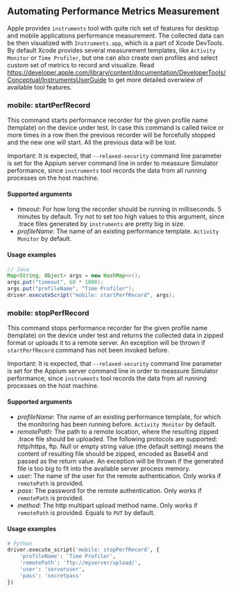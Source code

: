 ## Automating Performance Metrics Measurement

Apple provides `instruments` tool with quite rich set of features for desktop and mobile applications performance measurement. The collected data can be then visualized with `Instruments.app`, which is a part of Xcode DevTools. By default Xcode provides several measurement templates, like `Activity Monitor` or `Time Profiler`, but one can also create own profiles and select custom set of metrics to record and visualize. Read https://developer.apple.com/library/content/documentation/DeveloperTools/Conceptual/InstrumentsUserGuide to get more detailed overwiew of available tool features.


### mobile: startPerfRecord

This command starts performance recorder for the given profile name (template) on the device under test. In case this command is called twice or more times in a row then the previous recorder will be forcefully stopped and the new one will start. All the previous data will be lost.

Important: It is expected, that `--relaxed-security` command line parameter is set for the Appium server command line in order to meassure Simulator performance, since `instruments` tool records the data from all running processes on the host machine.

#### Supported arguments

 * _timeout_: For how long the recorder should be running in milliseconds. 5 minutes by default. Try not to set too high values to this argument, since .trace files generated by `instruments` are pretty big in size.
 * _profileName_: The name of an existing performance template. `Activity Monitor` by default.

#### Usage examples

```java
// Java
Map<String, Object> args = new HashMap<>();
args.put("timeout", 60 * 1000);
args.put("profileName", "Time Profiler");
driver.executeScript("mobile: startPerfRecord", args);
```


### mobile: stopPerfRecord

This command stops performance recorder for the given profile name (template) on the device under test and returns the collected data in zipped format or uploads it to a remote server. An exception will be thrown if `startPerfRecord` command has not been invoked before.

Important: It is expected, that `--relaxed-security` command line parameter is set for the Appium server command line in order to meassure Simulator performance, since `instruments` tool records the data from all running processes on the host machine.

#### Supported arguments

 * _profileName_: The name of an existing performance template, for which the monitoring has been running before. `Activity Monitor` by default.
 * _remotePath_: The path to a remote location, where the resulting zipped .trace file should be uploaded. The following protocols are supported: http/https, ftp. Null or empty string value (the default setting) means the content of resulting file should be zipped, encoded as Base64 and passed as the return value. An exception will be thrown if the generated file is too big to fit into the available server process memory.
 * _user_: The name of the user for the remote authentication. Only works if `remotePath` is provided.
 * _pass_: The password for the remote authentication. Only works if `remotePath` is provided.
 * _method_: The http multipart upload method name. Only works if `remotePath` is provided. Equals to `PUT` by default.

#### Usage examples

```python
# Python
driver.execute_script('mobile: stopPerfRecord', {
    'profileName': 'Time Profiler',
    'remotePath': 'ftp://myserver/upload/',
    'user': 'serveruser',
    'pass': 'secretpass'
})
```

